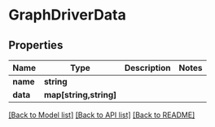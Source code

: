 # GraphDriverData

## Properties
Name | Type | Description | Notes
------------ | ------------- | ------------- | -------------
**name** | **string** |  | 
**data** | **map[string,string]** |  | 

[[Back to Model list]](../README.md#documentation-for-models) [[Back to API list]](../README.md#documentation-for-api-endpoints) [[Back to README]](../README.md)


